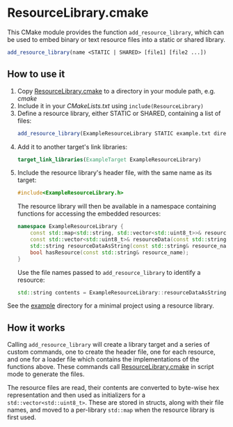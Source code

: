 # ResourceLibrary.cmake

This CMake module provides the function `add_resource_library`, which can be used to embed binary or text resource files into a static or shared library.

```CMake
add_resource_library(name <STATIC | SHARED> [file1] [file2 ...])
```

## How to use it

1. Copy [ResourceLibrary.cmake](ResourceLibrary.cmake) to a directory in your module path, e.g. *cmake*
2. Include it in your *CMakeLists.txt* using `include(ResourceLibrary)`
3. Define a resource library, either STATIC or SHARED, containing a list of files:
   ```CMake
   add_resource_library(ExampleResourceLibrary STATIC example.txt directory/example.png)
   ```
4. Add it to another target's link libraries:
   ```CMake
   target_link_libraries(ExampleTarget ExampleResourceLibrary)
   ```
5. Include the resource library's header file, with the same name as its target:
   ```C++
   #include<ExampleResourceLibrary.h>
   ```
   The resource library will then be available in a namespace containing functions for accessing the embedded resources:
   ```C++
   namespace ExampleResourceLibrary {
       const std::map<std::string, std::vector<std::uint8_t>>& resources();
       const std::vector<std::uint8_t>& resourceData(const std::string& resource_name);
       std::string resourceDataAsString(const std::string& resource_name);
       bool hasResource(const std::string& resource_name);
   }
   ```
   Use the file names passed to `add_resource_library` to identify a resource:
   ```C++
   std::string contents = ExampleResourceLibrary::resourceDataAsString("example.txt");
   ```

See the [example](example) directory for a minimal project using a resource library.

## How it works

Calling `add_resource_library` will create a library target and a series of custom commands, one to create the header file, one for each resource, and one for a loader file which contains the implementations of the functions above. These commands call [ResourceLibrary.cmake](ResourceLibrary.cmake) in script mode to generate the files.

The resource files are read, their contents are converted to byte-wise hex representation and then used as initializers for a `std::vector<std::uint8_t>`. These are stored in structs, along with their file names, and moved to a per-library `std::map` when the resource library is first used.
